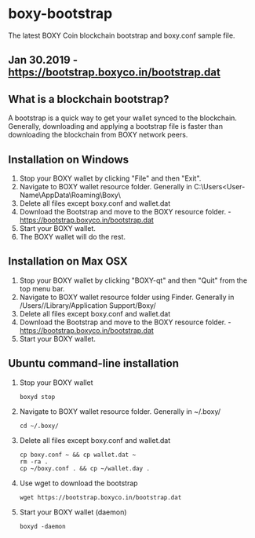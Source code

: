 # boxy-bootstrap
The latest BOXY Coin blockchain bootstrap and boxy.conf sample file.

## Jan 30.2019 - https://bootstrap.boxyco.in/bootstrap.dat

## What is a blockchain bootstrap?
A bootstrap is a quick way to get your wallet synced to the blockchain. Generally, downloading and applying a bootstrap file is faster than downloading the blockchain from BOXY network peers.

## Installation on Windows
1. Stop your BOXY wallet by clicking "File" and then "Exit".
2. Navigate to BOXY wallet resource folder. Generally in C:\Users\<User-Name\AppData\Roaming\Boxy\
3. Delete all files except boxy.conf and wallet.dat
4. Download the Bootstrap and move to the BOXY resource folder. - https://bootstrap.boxyco.in/bootstrap.dat
5. Start your BOXY wallet.
6. The BOXY wallet will do the rest.

## Installation on Max OSX
1. Stop your BOXY wallet by clicking "BOXY-qt" and then "Quit" from the top menu bar.
2. Navigate to BOXY wallet resource folder using Finder. Generally in /Users/<User-Name>/Library/Application Support/Boxy/
3. Delete all files except boxy.conf and wallet.dat
4. Download the Bootstrap and move to the BOXY resource folder. - https://bootstrap.boxyco.in/bootstrap.dat
5. Start your BOXY wallet.

## Ubuntu command-line installation
1. Stop your BOXY wallet
   ```
   boxyd stop
   ```
2. Navigate to BOXY wallet resource folder. Generally in ~/.boxy/
   ```
   cd ~/.boxy/
   ```
3. Delete all files except boxy.conf and wallet.dat
   ```
   cp boxy.conf ~ && cp wallet.dat ~
   rm -ra .
   cp ~/boxy.conf . && cp ~/wallet.day .
   ```
4. Use wget to download the bootstrap
   ```
   wget https://bootstrap.boxyco.in/bootstrap.dat
   ```
5. Start your BOXY wallet (daemon)
   ```
   boxyd -daemon
   ```
